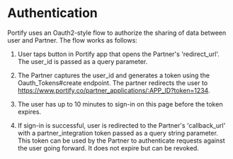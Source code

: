 # Authentication

Portify uses an Oauth2-style flow to authorize the sharing of data between user and Partner. The flow works as follows:

1) User taps button in Portify app that opens the Partner's 'redirect_url'. The user_id is passed as a query parameter.

2) The Partner captures the user_id and generates a token using the Oauth_Tokens#create endpoint. The partner redirects the user to https://www.portify.co/partner_applications/:APP_ID?token=1234.

3) The user has up to 10 minutes to sign-in on this page before the token expires.

4) If sign-in is successful, user is redirected to the Partner's 'callback_url' with a partner_integration token passed as a query string parameter. This token can be used by the Partner to authenticate requests against the user going forward. It does not expire but can be revoked.